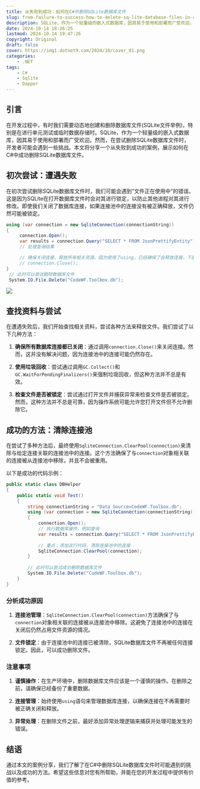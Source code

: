 ```yaml
---
title: 从失败到成功：如何在C#中删除SQLite数据库文件
slug: from-failure-to-success-how-to-delete-sq-lite-database-files-in-charp
description: SQLite，作为一个轻量级的嵌入式数据库，因其易于使用和部署而广受欢迎。然而，在尝试删除SQLite数据库文件时，开发者可能会遇到一些挑战。本文将分享一个从失败到成功的案例，展示如何在C#中成功删除SQLite数据库文件。
date: 2024-10-14 18:26:25
lastmod: 2024-10-14 19:47:26
copyright: Original
draft: false
cover: https://img1.dotnet9.com/2024/10/cover_01.png
categories: 
    - .NET
tags: 
    - C#
    - Sqlite
    - Dapper
---
```


## 引言

在开发过程中，有时我们需要动态地创建和删除数据库文件(SQLite文件举例)，特别是在进行单元测试或临时数据存储时。SQLite，作为一个轻量级的嵌入式数据库，因其易于使用和部署而广受欢迎。然而，在尝试删除SQLite数据库文件时，开发者可能会遇到一些挑战。本文将分享一个从失败到成功的案例，展示如何在C#中成功删除SQLite数据库文件。

## 初次尝试：遭遇失败

在初次尝试删除SQLite数据库文件时，我们可能会遇到“文件正在使用中”的错误。这是因为SQLite在打开数据库文件时会对其进行锁定，以防止其他进程对其进行修改。即使我们关闭了数据库连接，如果连接池中的连接没有被正确释放，文件仍然可能被锁定。

```csharp
using (var connection = new SqliteConnection(connectionString))
{
     connection.Open();
     var results = connection.Query("SELECT * FROM JsonPrettifyEntity");
     // 处理查询结果

     // 确保关闭连接，释放所有相关资源，因为使用了using，已经确保了会释放连接，下面的代码可有可无
     // connection.Close();
}
 // 此时可以尝试删除数据库文件
 System.IO.File.Delete("CodeWF.Toolbox.db");
```

![](https://img1.dotnet9.com/2024/10/0101.png)

## 查找资料与尝试

在遭遇失败后，我们开始查找相关资料，尝试各种方法来释放文件。我们尝试了以下几种方法：

1. **确保所有数据库连接都已关闭**：通过调用`connection.Close()`来关闭连接。然而，这并没有解决问题，因为连接池中的连接可能仍然存在。

2. **使用垃圾回收**：尝试通过调用`GC.Collect()`和`GC.WaitForPendingFinalizers()`来强制垃圾回收，但这种方法并不总是有效。

3. **检查文件是否被锁定**：尝试通过打开文件并捕获异常来检查文件是否被锁定。然而，这种方法并不总是可靠，因为操作系统可能允许您打开文件但不允许删除它。

## 成功的方法：清除连接池

在尝试了多种方法后，最终使用`SqliteConnection.ClearPool(connection)`来清除与给定连接关联的连接池中的连接。这个方法确保了与`connection`对象相关联的连接被从连接池中移除，并且不会被重用。

以下是成功的代码示例：

```csharp
public static class DBHelper
{
    public static void Test()
    {
        string connectionString = "Data Source=CodeWF.Toolbox.db";
        using (var connection = new SqliteConnection(connectionString))
        {
            connection.Open();
            // 执行数据库操作，例如查询
            var results = connection.Query("SELECT * FROM JsonPrettifyEntity");
            
            // 重点：添加这行代码，清除连接池中的连接
            SqliteConnection.ClearPool(connection);
        }
        
        // 此时可以尝试成功删除数据库文件
        System.IO.File.Delete("CodeWF.Toolbox.db");
    }
}
```

### 分析成功原因

1. **连接池管理**：`SqliteConnection.ClearPool(connection)`方法确保了与`connection`对象相关联的连接被从连接池中移除。这避免了连接池中的连接在关闭后仍然占用文件资源的情况。

2. **文件锁定**：由于连接池中的连接已被清除，SQLite数据库文件不再被任何连接锁定。因此，可以成功删除文件。

### 注意事项

1. **谨慎操作**：在生产环境中，删除数据库文件应该是一个谨慎的操作。在删除之前，请确保已经备份了重要数据。

2. **连接管理**：始终使用`using`语句来管理数据库连接，以确保连接在不再需要时被正确关闭和释放。

3. **异常处理**：在删除文件之前，最好添加异常处理逻辑来捕获并处理可能发生的错误。

## 结语

通过本文的案例分享，我们了解了在C#中删除SQLite数据库文件时可能遇到的挑战以及成功的方法。希望这些信息对您有所帮助，并能在您的开发过程中提供有价值的参考。